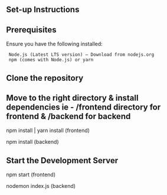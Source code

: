 ## Set-up Instructions

## Prerequisites

   Ensure you have the following installed:
   
     Node.js (Latest LTS version) – Download from nodejs.org
     npm (comes with Node.js) or yarn
     
## Clone the repository

## Move to the right directory & install dependencies ie - /frontend directory for frontend & /backend for backend

   npm install | yarn install  (frontend)
   
   npm install (backend)
   
## Start the Development Server

   npm start (frontend)
   
   nodemon index.js (backend)
